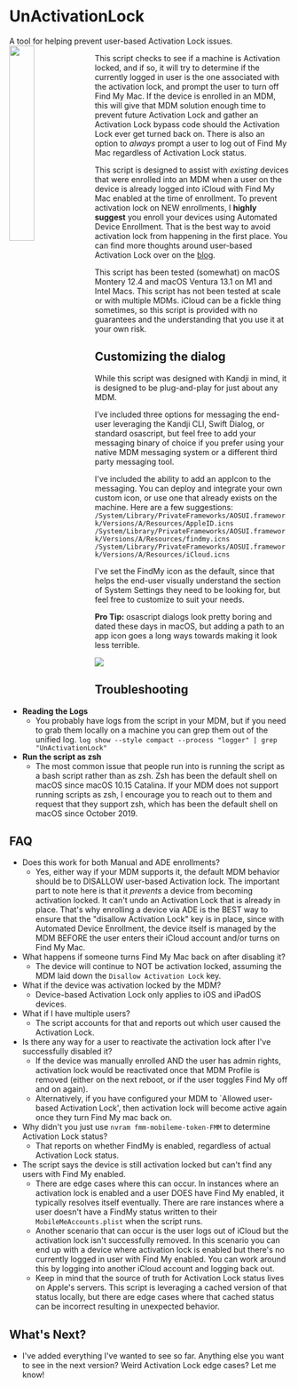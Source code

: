 # UnActivationLock
A tool for helping prevent user-based Activation Lock issues.
<img src="images/activationunlock_light.png" img align="left" width=30%>

This script checks to see if a machine is Activation locked, and if so, it will try to determine if the currently logged in user is the one associated with the activation lock, and prompt the user to turn off Find My Mac. If the device is enrolled in an MDM, this will give that MDM solution enough time to prevent future Activation Lock and gather an Activation Lock bypass code should the Activation Lock ever get turned back on. There is also an option to *always* prompt a user to log out of Find My Mac regardless of Activation Lock status.

This script is designed to assist with *existing* devices that were enrolled into an MDM when a user on the device is already logged into iCloud with Find My Mac enabled at the time of enrollment. To prevent activation lock on NEW enrollments, I **highly suggest** you enroll your devices using Automated Device Enrollment. That is the best way to avoid activation lock from happening in the first place. You can find more thoughts around user-based Activation Lock over on the [blog](https://www.macosadventures.com/2023/01/30/a-guide-to-disabling-preventing-icloud-activation-lock).

This script has been tested (somewhat) on macOS Montery 12.4 and macOS Ventura 13.1 on M1 and Intel Macs. This script has not been tested at scale or with multiple MDMs. iCloud can be a fickle thing sometimes, so this script is provided with no guarantees and the understanding that you use it at your own risk.

## Customizing the dialog
While this script was designed with Kandji in mind, it is designed to be plug-and-play for just about any MDM.

I’ve included three options for messaging the end-user leveraging the Kandji CLI, Swift Dialog, or standard osascript, but feel free to add your messaging binary of choice if you prefer using your native MDM messaging system or a different third party messaging tool.

I've included the ability to add an appIcon to the messaging. You can deploy and integrate your own custom icon, or use one that already exists on the machine. Here are a few suggestions:
`/System/Library/PrivateFrameworks/AOSUI.framework/Versions/A/Resources/AppleID.icns`
`/System/Library/PrivateFrameworks/AOSUI.framework/Versions/A/Resources/findmy.icns`
`/System/Library/PrivateFrameworks/AOSUI.framework/Versions/A/Resources/iCloud.icns`

I've set the FindMy icon as the default, since that helps the end-user visually understand the section of System Settings they need to be looking for, but feel free to customize to suit your needs.

**Pro Tip:** osascript dialogs look pretty boring and dated these days in macOS, but adding a path to an app icon goes a long ways towards making it look less terrible.

![](images/screenshot.png)

## Troubleshooting
* **Reading the Logs**
  * You probably have logs from the script in your MDM, but if you need to grab them locally on a machine you can grep them out of the unified log. `log show --style compact --process "logger" | grep "UnActivationLock"`
* **Run the script as zsh**
  * The most common issue that people run into is running the script as a bash script rather than as zsh. Zsh has been the default shell on macOS since macOS 10.15 Catalina. If your MDM does not support running scripts as zsh, I encourage you to reach out to them and request that they support zsh, which has been the default shell on macOS since October 2019.

## FAQ
* Does this work for both Manual and ADE enrollments?
  * Yes, either way if your MDM supports it, the default MDM behavior should be to DISALLOW user-based Activation lock. The important part to note here is that it *prevents* a device from becoming activation locked. It can't undo an Activation Lock that is already in place. That's why enrolling a device via ADE is the BEST way to ensure that the "disallow Activation Lock" key is in place, since with Automated Device Enrollment, the device itself is managed by the MDM BEFORE the user enters their iCloud account and/or turns on Find My Mac.
* What happens if someone turns Find My Mac back on after disabling it?
  * The device will continue to NOT be activation locked, assuming the MDM laid down the `Disallow Activation Lock` key.
* What if the device was activation locked by the MDM?
  * Device-based Activation Lock only applies to iOS and iPadOS devices.
* What if I have multiple users?
  * The script accounts for that and reports out which user caused the Activation Lock.
* Is there any way for a user to reactivate the activation lock after I've successfully disabled it?
  * If the device was manually enrolled AND the user has admin rights, activation lock would be reactivated once that MDM Profile is removed (either on the next reboot, or if the user toggles Find My off and on again).
  * Alternatively, if you have configured your MDM to `Allowed user-based Activation Lock', then activation lock will become active again once they turn Find My mac back on.
* Why didn't you just use `nvram fmm-mobileme-token-FMM` to determine Activation Lock status?
  * That reports on whether FindMy is enabled, regardless of actual Activation Lock status.
* The script says the device is still activation locked but can't find any users with Find My enabled.
  * There are edge cases where this can occur. In instances where an activation lock is enabled and a user DOES have Find My enabled, it typically resolves itself eventually. There are rare instances where a user doesn't have a FindMy status written to their `MobileMeAccounts.plist` when the script runs.
  * Another scenario that can occur is the user logs out of iCloud but the activation lock isn't successfully removed. In this scenario you can end up with a device where activation lock is enabled but there's no currently logged in user with Find My enabled. You can work around this by logging into another iCloud account and logging back out.
  * Keep in mind that the source of truth for Activation Lock status lives on Apple's servers. This script is leveraging a cached version of that status locally, but there are edge cases where that cached status can be incorrect resulting in unexpected behavior.
  
## What's Next?
* I've added everything I've wanted to see so far. Anything else you want to see in the next version? Weird Activation Lock edge cases? Let me know!
